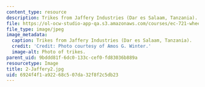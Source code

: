 ```yaml
---
content_type: resource
description: Trikes from Jaffery Industries (Dar es Salaam, Tanzania).
file: https://ol-ocw-studio-app-qa.s3.amazonaws.com/courses/ec-721-wheelchair-design-in-developing-countries-spring-2009/6924f4f1a92268c507da32f8f2c5db23_2-Jaffery2.jpg
file_type: image/jpeg
image_metadata:
  caption: Trikes from Jaffery Industries (Dar es Salaam, Tanzania).
  credit: 'Credit: Photo courtesy of Amos G. Winter.'
  image-alt: Photo of trikes.
parent_uid: 9bddd81f-6dc0-133c-cef0-fd83036b889a
resourcetype: Image
title: 2-Jaffery2.jpg
uid: 6924f4f1-a922-68c5-07da-32f8f2c5db23
---
```

